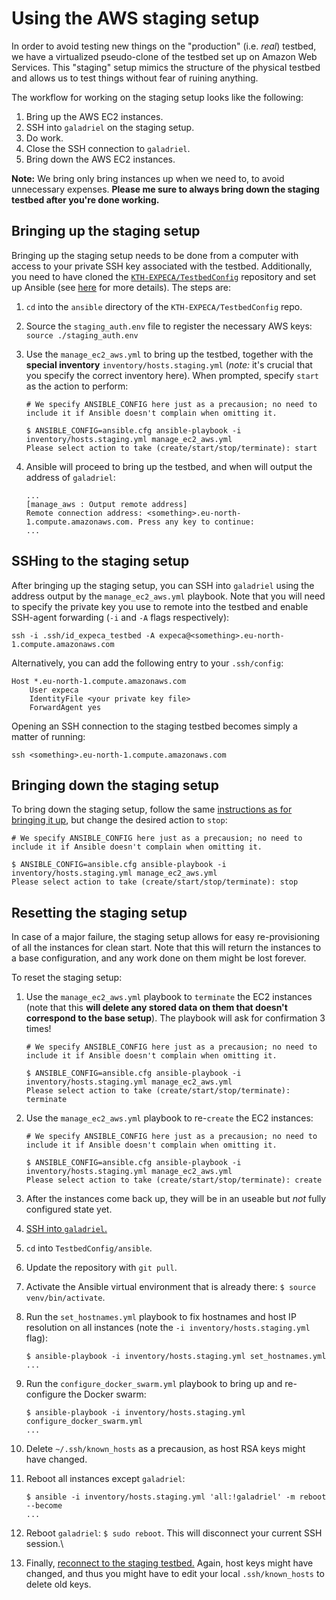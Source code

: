 # Using the AWS staging setup

In order to avoid testing new things on the "production" (i.e. *real*) testbed, we have a virtualized pseudo-clone of the testbed set up on Amazon Web Services.
This "staging" setup mimics the structure of the physical testbed and allows us to test things without fear of ruining anything.

The workflow for working on the staging setup looks like the following:

1. Bring up the AWS EC2 instances.
2. SSH into `galadriel` on the staging setup.
3. Do work.
4. Close the SSH connection to `galadriel`.
5. Bring down the AWS EC2 instances.

**Note:** We bring only bring instances up when we need to, to avoid unnecessary expenses.
**Please me sure to always bring down the staging testbed after you're done working.**

## Bringing up the staging setup

Bringing up the staging setup needs to be done from a computer with access to your private SSH key associated with the testbed.
Additionally, you need to have cloned the [`KTH-EXPECA/TestbedConfig`](http://github.com/KTH-EXPECA/TestbedConfig) repository and set up Ansible (see [here](/tutorials/ansible) for more details).
The steps are:

1. `cd` into the `ansible` directory of the `KTH-EXPECA/TestbedConfig` repo.
2. Source the `staging_auth.env` file to register the necessary AWS keys: `source ./staging_auth.env`
3. Use the `manage_ec2_aws.yml` to bring up the testbed, together with the **special inventory** `inventory/hosts.staging.yml` (*note:* it's crucial that you specify the correct inventory here).
   When prompted, specify `start` as the action to perform:

    ``` console
    # We specify ANSIBLE_CONFIG here just as a precausion; no need to include it if Ansible doesn't complain when omitting it.

    $ ANSIBLE_CONFIG=ansible.cfg ansible-playbook -i inventory/hosts.staging.yml manage_ec2_aws.yml 
    Please select action to take (create/start/stop/terminate): start
    ```

4. Ansible will proceed to bring up the testbed, and when will output the address of `galadriel`:

    ``` text
    ...
    [manage_aws : Output remote address]
    Remote connection address: <something>.eu-north-1.compute.amazonaws.com. Press any key to continue:
    ...
    ```

## SSHing to the staging setup

After bringing up the staging setup, you can SSH into `galadriel` using the address output by the `manage_ec2_aws.yml` playbook.
Note that you will need to specify the private key you use to remote into the testbed and enable SSH-agent forwarding (`-i` and `-A` flags respectively):

``` console
ssh -i .ssh/id_expeca_testbed -A expeca@<something>.eu-north-1.compute.amazonaws.com
```

Alternatively, you can add the following entry to your `.ssh/config`:

```text
Host *.eu-north-1.compute.amazonaws.com
    User expeca
    IdentityFile <your private key file>
    ForwardAgent yes
```

Opening an SSH connection to the staging testbed becomes simply a matter of running:

```console
ssh <something>.eu-north-1.compute.amazonaws.com
```

## Bringing down the staging setup

To bring down the staging setup, follow the same [instructions as for bringing it up](#bringing-up-the-staging-setup), but change the desired action to `stop`:

``` console
# We specify ANSIBLE_CONFIG here just as a precausion; no need to include it if Ansible doesn't complain when omitting it.

$ ANSIBLE_CONFIG=ansible.cfg ansible-playbook -i inventory/hosts.staging.yml manage_ec2_aws.yml 
Please select action to take (create/start/stop/terminate): stop
```

## Resetting the staging setup

In case of a major failure, the staging setup allows for easy re-provisioning of all the instances for clean start.
Note that this will return the instances to a base configuration, and any work done on them might be lost forever.

To reset the staging setup:

1. Use the `manage_ec2_aws.yml` playbook to `terminate` the EC2 instances (note that this **will delete any stored data on them that doesn't correspond to the base setup**).
    The playbook will ask for confirmation 3 times!

    ``` console
    # We specify ANSIBLE_CONFIG here just as a precausion; no need to include it if Ansible doesn't complain when omitting it.

    $ ANSIBLE_CONFIG=ansible.cfg ansible-playbook -i inventory/hosts.staging.yml manage_ec2_aws.yml 
    Please select action to take (create/start/stop/terminate): terminate
    ```

2. Use the `manage_ec2_aws.yml` playbook to re-`create` the EC2 instances:
    
    ``` console
    # We specify ANSIBLE_CONFIG here just as a precausion; no need to include it if Ansible doesn't complain when omitting it.

    $ ANSIBLE_CONFIG=ansible.cfg ansible-playbook -i inventory/hosts.staging.yml manage_ec2_aws.yml 
    Please select action to take (create/start/stop/terminate): create
    ```

3. After the instances come back up, they will be in an useable but *not* fully configured state yet.
4. [SSH into `galadriel`.](#sshing-to-the-staging-setup)
5. `cd` into `TestbedConfig/ansible`.
6. Update the repository with `git pull`.
7. Activate the Ansible virtual environment that is already there: `$ source venv/bin/activate`.
8. Run the `set_hostnames.yml` playbook to fix hostnames and host IP resolution on all instances (note the `-i inventory/hosts.staging.yml` flag):

    ``` console
    $ ansible-playbook -i inventory/hosts.staging.yml set_hostnames.yml
    ...
    ```

9. Run the `configure_docker_swarm.yml` playbook to bring up and re-configure the Docker swarm:

    ``` console
    $ ansible-playbook -i inventory/hosts.staging.yml configure_docker_swarm.yml
    ...
    ```

10. Delete `~/.ssh/known_hosts` as a precausion, as host RSA keys might have changed.
11. Reboot all instances except `galadriel`:

    ``` console
    $ ansible -i inventory/hosts.staging.yml 'all:!galadriel' -m reboot --become
    ...
    ```

12. Reboot `galadriel`: `$ sudo reboot`.
    This will disconnect your current SSH session.\

13. Finally, [reconnect to the staging testbed.](#sshing-to-the-staging-setup)
    Again, host keys might have changed, and thus you might have to edit your local `.ssh/known_hosts` to delete old keys.
